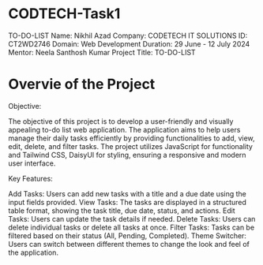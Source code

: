 # CODTECH-Task1

TO-DO-LIST
Name: Nikhil Azad
Company: CODETECH IT SOLUTIONS
ID: CT2WD2746
Domain: Web Development
Duration: 29 June - 12 July 2024
Mentor: Neela Santhosh Kumar
Project Title: TO-DO-LIST

# Overvie of the Project
    
Objective:

The objective of this project is to develop a user-friendly and visually appealing to-do list web application. The application aims to help users manage their daily tasks efficiently by providing functionalities to add, view, edit, delete, and filter tasks. The project utilizes JavaScript for functionality and Tailwind CSS, DaisyUI for styling, ensuring a responsive and modern user interface.

Key Features:

Add Tasks: Users can add new tasks with a title and a due date using the input fields provided.
View Tasks: The tasks are displayed in a structured table format, showing the task title, due date, status, and actions.
Edit Tasks: Users can update the task details if needed.
Delete Tasks: Users can delete individual tasks or delete all tasks at once.
Filter Tasks: Tasks can be filtered based on their status (All, Pending, Completed).
Theme Switcher: Users can switch between different themes to change the look and feel of the application.

